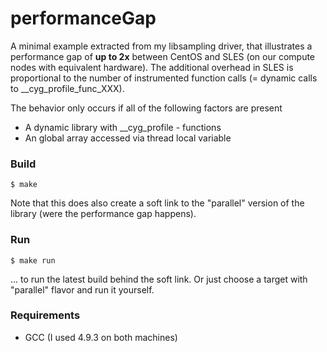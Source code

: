 # performanceGap

A minimal example extracted from my libsampling driver, that illustrates a performance gap of **up to 2x** between CentOS and SLES (on our compute nodes with equivalent hardware).
The additional overhead in SLES is proportional to the number of instrumented function calls (= dynamic calls to __cyg_profile_func_XXX).

The behavior only occurs if all of the following factors are present
* A dynamic library with __cyg_profile - functions
* An global array accessed via thread local variable

### Build
```
$ make
```
Note that this does also create a soft link to the "parallel" version of the library (were the performance gap happens). 

### Run
```
$ make run
```
... to run the latest build behind the soft link. Or just choose a target with "parallel" flavor and run it yourself.

### Requirements
* GCC (I used 4.9.3 on both machines) 


